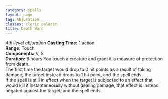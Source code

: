 ```yaml
---
category: spells
layout: page
tag: Abjuration
classes: cleric paladin
title: Death Ward
---
```


_4th-level abjuration_ **Casting Time:** 1 action    
**Range:** Touch    
**Components:** V, S    
**Duration:** 8 hours You touch a creature and grant it a measure of protection from death.    
The first time the target would drop to 0 hit points as a result of taking damage, the target instead drops to 1 hit point, and the spell ends.    
If the spell is still in effect when the target is subjected to an effect that would kill it instantaneously without dealing damage, that effect is instead negated against the target, and the spell ends. 